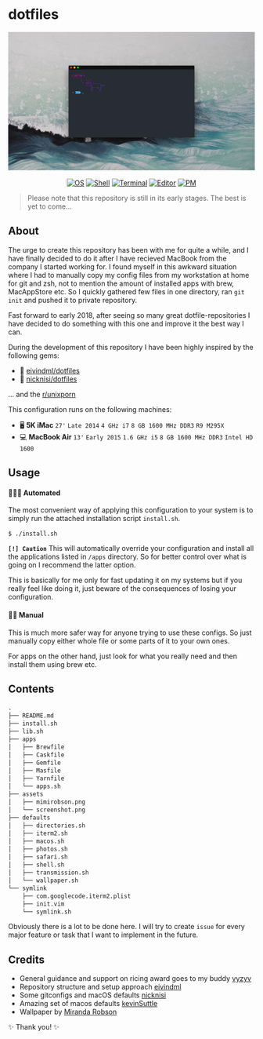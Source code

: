 # dotfiles

<p align=center>
<a href="">
<img alt="screenshot" src="assets/screenshot.png">
</a>
</p>
<p align=center>
    <a href=""><img alt="OS" src="https://img.shields.io/badge/macOS-Mojave-383838.svg"></a>
    <a href=""><img alt="Shell" src="https://img.shields.io/badge/Shell-zsh-blue.svg"></a>
    <a href=""><img alt="Terminal" src="https://img.shields.io/badge/Terminal-iTerm2-dark.svg"></a>
    <a href=""><img alt="Editor" src="https://img.shields.io/badge/Editor-Neovim-green.svg"></a>
    <a href=""><img alt="PM" src="https://img.shields.io/badge/PM-Homebrew-yellow.svg"></a>
</p>

> Please note that this repository is still in its early stages. The best is yet to come...

## About

The urge to create this repository has been with me for quite a while, and I have finally decided to do it after I have recieved MacBook from the company I started working for. I found myself in this awkward situation where I had to manually copy my config files from my workstation at home for git and zsh, not to mention the amount of installed apps with brew, MacAppStore etc. So I quickly gathered few files in one directory, ran `git init` and pushed it to private repository.

Fast forward to early 2018, after seeing so many great dotfile-repositories I have decided to do something with this one and improve it the best way I can.

During the development of this repository I have been highly inspired by the following gems:

- 💠 [eivindml/dotfiles](https://github.com/eivindml/dotfiles)
- 💎 [nicknisi/dotfiles](https://github.com/nicknisi/dotfiles)

... and the [r/unixporn](https://www.reddit.com/r/unixporn/)

This configuration runs on the following machines:

- 🖥 **5K iMac** `27'` `Late 2014` `4 GHz i7` `8 GB 1600 MHz DDR3` `R9 M295X`
- 💻 **MacBook Air** `13'` `Early 2015` `1.6 GHz i5` `8 GB 1600 MHz DDR3` `Intel HD 1600`

## Usage

#### 👨🏻‍💻 Automated

The most convenient way of applying this configuration to your system is to simply run the attached installation script `install.sh`.

```
$ ./install.sh
```

**`[!] Caution`** This will automatically override your configuration and install all the applications listed in `/apps` directory. So for better control over what is going on I recommend the latter option.

This is basically for me only for fast updating it on my systems but if you really feel like doing it, just beware of the consequences of losing your configuration.

#### 👷🏻‍ Manual

This is much more safer way for anyone trying to use these configs. So just manually copy either whole file or some parts of it to your own ones.

For apps on the other hand, just look for what you really need and then install them using brew etc.

## Contents

```
.
├── README.md
├── install.sh
├── lib.sh
├── apps
│   ├── Brewfile
│   ├── Caskfile
│   ├── Gemfile
│   ├── Masfile
│   ├── Yarnfile
│   └── apps.sh
├── assets
│   ├── mimirobson.png
│   └── screenshot.png
├── defaults
│   ├── directories.sh
│   ├── iterm2.sh
│   ├── macos.sh
│   ├── photos.sh
│   ├── safari.sh
│   ├── shell.sh
│   ├── transmission.sh
│   └── wallpaper.sh
└── symlink
    ├── com.googlecode.iterm2.plist
    ├── init.vim
    └── symlink.sh
```

Obviously there is a lot to be done here. I will try to create `issue` for every major feature or task that I want to implement in the future.

## Credits

- General guidance and support on ricing award goes to my buddy [vyzyv](https://github.com/vyzyv)
- Repository structure and setup approach [eivindml](https://github.com/eivindml)
- Some gitconfigs and macOS defaults [nicknisi](https://github.com/nicknisi)
- Amazing set of macos defaults [kevinSuttle](https://github.com/kevinSuttle/macOS-Defaults)
- Wallpaper by [Miranda Robson](http://www.mimirobson.tumblr.com)

✨ Thank you! ✨
